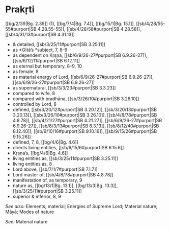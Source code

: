 # Prakṛti

[[bg/2/39|Bg. 2.39]] (1), [[bg/7/4|Bg. 7.4]], [[bg/15/1|Bg. 15.1]], [[sb/4/28/55-55#purport|SB 4.28.55-55]], [[sb/4/28/58#purport|SB 4.28.58]], [[sb/4/31/13#purport|SB 4.31.13]]

* & detailed, [[sb/3/25/11#purport|SB 3.25.11]]
* as *Gītā’s *subject, 7, 8–9
* as dependent on Kṛṣṇa, [[sb/6/9/26-27#purport|SB 6.9.26-27]], [[sb/6/12/11#purport|SB 6.12.11]]
* as eternal but temporary, 8–9, 10
* as female, 8
* as material energy of Lord, [[sb/6/9/26-27#purport|SB 6.9.26-27]], [[sb/6/9/26-27#purport|SB 6.9.26-27]]
* as supernatural, [[sb/3/3/23#purport|SB 3.3.23]]
* compared to wife, 8
* compared with pradhāna, [[sb/3/26/10#purport|SB 3.26.10]]
* controlled by Lord, 8
* defined, [[sb/3/20/12#purport|SB 3.20.12]], [[sb/3/20/13#purport|SB 3.20.13]], [[sb/3/26/10#purport|SB 3.26.10]], [[sb/4/8/78#purport|SB 4.8.78]], [[sb/4/21/27#purport|SB 4.21.27]], [[sb/6/9/26-27#purport|SB 6.9.26-27]], [[sb/8/3/13#purport|SB 8.3.13]], [[sb/8/12/40#purport|SB 8.12.40]], [[sb/9/10/16#purport|SB 9.10.16]], [[sb/9/15/26#purport|SB 9.15.26]]
* defined, 7, 8, [[bg/4/6|Bg. 4.6]]
* directs living entities, [[sb/6/15/6#purport|SB 6.15.6]]
* Kṛṣṇa’s, [[bg/4/6|Bg. 4.6]]
* living entities as, [[sb/3/25/11#purport|SB 3.25.11]]
* living entities as, 8
* Lord above, [[sb/7/1/7#purport|SB 7.1.7]]
* Lord master of, [[sb/4/8/78#purport|SB 4.8.78]]
* manifestation of, as temporary, 9
* nature as, [[bg/13/1|Bg. 13.1]], [[bg/13/3|Bg. 13.3]], [[sb/3/25/11#purport|SB 3.25.11]]
* superior & inferior, 8, 9

*See also:* Elements; material; Energies of Supreme Lord; Material nature; Māyā; Modes of nature

*See:* Material nature
